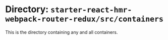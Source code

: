 # Directory: `starter-react-hmr-webpack-router-redux/src/containers`
This is the directory containing any and all containers.
